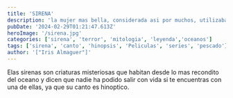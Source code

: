 ```yaml
---
title: 'SIRENA'
description: 'la mujer mas bella, considerada asi por muchos, utilizaba su talentosa y cautivadora vo para atrapar a los navegantes desd elo mas adentrado del oceano'
pubDate: '2024-02-29T01:21:47.613Z'
heroImage: '/sirena.jpg'
categories: ['sirena', 'terror', 'mitologia', 'leyenda','oceanos']
tags: ['sirena', 'canto', 'hinopsis', 'Peliculas', 'series', 'pescado']
author: '["Iris Almaguer"]'
---
```


Elas sirenas son criaturas misteriosas que habitan desde lo mas recondito del oceano y dicen que nadie ha podido salir con vida si te encuentras con una de ellas, ya que su canto es hinoptico.